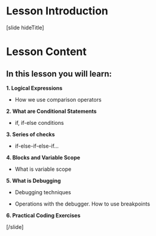 # Lesson Introduction
[slide hideTitle]

# Lesson Content

## In this lesson you will learn:

**1. Logical Expressions**

- How we use comparison operators

**2. What are Conditional Statements**

- if, if-else conditions

**3. Series of checks**

- if-else-if-else-if...

**4. Blocks and Variable Scope**

- What is variable scope

**5. What is Debugging**

- Debugging techniques

- Operations with the debugger. How to use breakpoints


**6. Practical Coding Exercises**




[/slide]